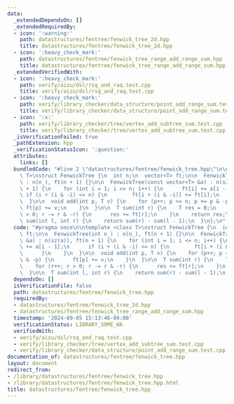 ```yaml
---
data:
  _extendedDependsOn: []
  _extendedRequiredBy:
  - icon: ':warning:'
    path: datastructures/fentree/fenwick_tree_2d.hpp
    title: datastructures/fentree/fenwick_tree_2d.hpp
  - icon: ':heavy_check_mark:'
    path: datastructures/fentree/fenwick_tree_range_add_range_sum.hpp
    title: datastructures/fentree/fenwick_tree_range_add_range_sum.hpp
  _extendedVerifiedWith:
  - icon: ':heavy_check_mark:'
    path: verify/aizu/dsl/rsq_and_raq.test.cpp
    title: verify/aizu/dsl/rsq_and_raq.test.cpp
  - icon: ':heavy_check_mark:'
    path: verify/library_checker/data_structure/point_add_range_sum.test.cpp
    title: verify/library_checker/data_structure/point_add_range_sum.test.cpp
  - icon: ':x:'
    path: verify/library_checker/tree/vertex_add_subtree_sum.test.cpp
    title: verify/library_checker/tree/vertex_add_subtree_sum.test.cpp
  _isVerificationFailed: true
  _pathExtension: hpp
  _verificationStatusIcon: ':question:'
  attributes:
    links: []
  bundledCode: "#line 2 \"datastructures/fentree/fenwick_tree.hpp\"\n\ntemplate <class\
    \ T>\nstruct FenwickTree {\n  int n;\n  vector<T> ft;\n\n  FenwickTree(int n_)\
    \ : n(n_), ft(n + 1) {}\n\n  FenwickTree(const vector<T> &a) : n(sz(a)), ft(n\
    \ + 1) {\n    for (int i = 1; i <= n; i++) {\n      ft[i] += a[i - 1];\n     \
    \ if (i + (i & -i) <= n) {\n        ft[i + (i & -i)] += ft[i];\n      }\n    }\n\
    \  }\n\n  void add(int p, T v) {\n    for (p++; p <= n; p += p & -p) {\n     \
    \ ft[p] += v;\n    }\n  }\n\n  T sum(int r) {\n    T res = 0;\n    for (r++; r\
    \ > 0; r -= r & -r) {\n      res += ft[r];\n    }\n    return res;\n  }\n\n  T\
    \ sum(int l, int r) {\n    return sum(r) - sum(l - 1);\n  }\n};\n"
  code: "#pragma once\n\ntemplate <class T>\nstruct FenwickTree {\n  int n;\n  vector<T>\
    \ ft;\n\n  FenwickTree(int n_) : n(n_), ft(n + 1) {}\n\n  FenwickTree(const vector<T>\
    \ &a) : n(sz(a)), ft(n + 1) {\n    for (int i = 1; i <= n; i++) {\n      ft[i]\
    \ += a[i - 1];\n      if (i + (i & -i) <= n) {\n        ft[i + (i & -i)] += ft[i];\n\
    \      }\n    }\n  }\n\n  void add(int p, T v) {\n    for (p++; p <= n; p += p\
    \ & -p) {\n      ft[p] += v;\n    }\n  }\n\n  T sum(int r) {\n    T res = 0;\n\
    \    for (r++; r > 0; r -= r & -r) {\n      res += ft[r];\n    }\n    return res;\n\
    \  }\n\n  T sum(int l, int r) {\n    return sum(r) - sum(l - 1);\n  }\n};"
  dependsOn: []
  isVerificationFile: false
  path: datastructures/fentree/fenwick_tree.hpp
  requiredBy:
  - datastructures/fentree/fenwick_tree_2d.hpp
  - datastructures/fentree/fenwick_tree_range_add_range_sum.hpp
  timestamp: '2024-09-05 15:13:46-04:00'
  verificationStatus: LIBRARY_SOME_WA
  verifiedWith:
  - verify/aizu/dsl/rsq_and_raq.test.cpp
  - verify/library_checker/tree/vertex_add_subtree_sum.test.cpp
  - verify/library_checker/data_structure/point_add_range_sum.test.cpp
documentation_of: datastructures/fentree/fenwick_tree.hpp
layout: document
redirect_from:
- /library/datastructures/fentree/fenwick_tree.hpp
- /library/datastructures/fentree/fenwick_tree.hpp.html
title: datastructures/fentree/fenwick_tree.hpp
---
```

